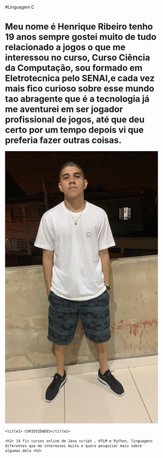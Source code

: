 
#Linguagem C
<html lang="pt-br">
<head>
    <meta charset="UTF-8">
    <meta name="viewport" content="width=device-width, initial-scale=1.0">
    <meta http-equiv="X-UA-Compatible" content="ie=edge">
    <title>Um pouco sobre Henrique</title>
</head>
<body>
    <h1> Meu nome é Henrique Ribeiro tenho 19 anos sempre gostei muito de tudo relacionado a jogos o que me interessou no curso, Curso Ciência da Computação, sou formado em Eletrotecnica pelo SENAI,e cada vez mais fico curioso sobre esse mundo tao abragente que é a tecnologia já me aventurei em ser jogador profissional de jogos, até que deu certo por um tempo depois vi que preferia fazer outras coisas.</h1>
    
 ![eu](https://github.com/gh030219/henrique_page/blob/master/eu.jpg)
   
    <title2> CURIOSIDADES</title2>
    
    <h2> Já fiz cursos online de Java script , HTLM e Python, linguagens diferentes que me interessei muito e quero pesquisar mais sobre algumas dela <h2>
</body>
</html>
